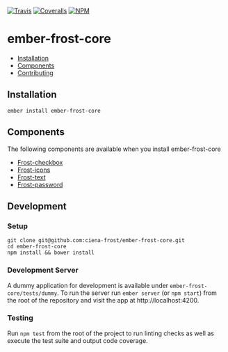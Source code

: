 [ci-img]: https://img.shields.io/travis/ciena-frost/ember-frost-core.svg "Travis CI Build Status"
[ci-url]: https://travis-ci.org/ciena-frost/ember-frost-core

[cov-img]: https://img.shields.io/coveralls/ciena-frost/ember-frost-core.svg "Coveralls Code Coverage"
[cov-url]: https://coveralls.io/github/ciena-frost/ember-frost-core

[npm-img]: https://img.shields.io/npm/v/ember-frost-core.svg "NPM Version"
[npm-url]: https://www.npmjs.com/package/ember-frost-core

[![Travis][ci-img]][ci-url] [![Coveralls][cov-img]][cov-url] [![NPM][npm-img]][npm-url]

# ember-frost-core

 * [Installation](#installation)
 * [Components](#components)
 * [Contributing](#contributing)

## Installation
```
ember install ember-frost-core
```

## Components
The following components are available when you install ember-frost-core

* [Frost-checkbox](frost-checkbox.md)
* [Frost-icons](frost-icons.md)
* [Frost-text](frost-text.md)
* [Frost-password](frost-password.md)


## Development
### Setup
```
git clone git@github.com:ciena-frost/ember-frost-core.git
cd ember-frost-core
npm install && bower install
```

### Development Server
A dummy application for development is available under `ember-frost-core/tests/dummy`.
To run the server run `ember server` (or `npm start`) from the root of the repository and
visit the app at http://localhost:4200.

### Testing
Run `npm test` from the root of the project to run linting checks as well as execute the test suite
and output code coverage.
